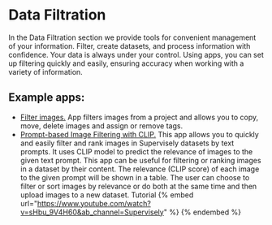 # Data Filtration

In the Data Filtration section we provide tools for convenient management of your information. Filter, create datasets, and process information with confidence. Your data is always under your control. Using apps, you can set up filtering quickly and easily, ensuring accuracy when working with a variety of information.

## Example apps:
* [Filter images.](https://app.supervisely.com/ecosystem/apps/filter-images?id=187) App filters images from a project and allows you to copy, move, delete images and assign or remove tags.
* [Prompt-based Image Filtering with CLIP.](https://app.supervisely.com/ecosystem/apps/prompt-based-image-filtering?id=249)
This app allows you to quickly and easily filter and rank images in Supervisely datasets by text prompts. It uses CLIP model to predict the relevance of images to the given text prompt. This app can be useful for filtering or ranking images in a dataset by their content. The relevance (CLIP score) of each image to the given prompt will be shown in a table. The user can choose to filter or sort images by relevance or do both at the same time and then upload images to a new dataset.
Tutorial {% embed url="https://www.youtube.com/watch?v=sHbu_9V4H60&ab_channel=Supervisely" %}  {% endembed %}

